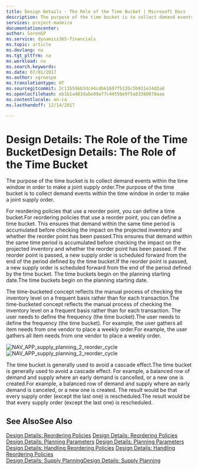 ```yaml
---
title: Design Details - The Role of the Time Bucket | Microsoft Docs
description: The purpose of the time bucket is to collect demand events within the time window in order to make a joint supply order.
services: project-madeira
documentationcenter: 
author: SorenGP
ms.service: dynamics365-financials
ms.topic: article
ms.devlang: na
ms.tgt_pltfrm: na
ms.workload: na
ms.search.keywords: 
ms.date: 07/01/2017
ms.author: sgroespe
ms.translationtype: HT
ms.sourcegitcommit: 2c13559bb3dc44cdb61697f5135c5b931e34d2a8
ms.openlocfilehash: eb1b1a401dabe09a77c44558e9f5a83388078aaa
ms.contentlocale: en-ca
ms.lasthandoff: 12/14/2017

---
```

# <a name="design-details-the-role-of-the-time-bucket"></a><span data-ttu-id="c47a1-103">Design Details: The Role of the Time Bucket</span><span class="sxs-lookup"><span data-stu-id="c47a1-103">Design Details: The Role of the Time Bucket</span></span>
<span data-ttu-id="c47a1-104">The purpose of the time bucket is to collect demand events within the time window in order to make a joint supply order.</span><span class="sxs-lookup"><span data-stu-id="c47a1-104">The purpose of the time bucket is to collect demand events within the time window in order to make a joint supply order.</span></span>  
  
 <span data-ttu-id="c47a1-105">For reordering policies that use a reorder point, you can define a time bucket.</span><span class="sxs-lookup"><span data-stu-id="c47a1-105">For reordering policies that use a reorder point, you can define a time bucket.</span></span> <span data-ttu-id="c47a1-106">This ensures that demand within the same time period is accumulated before checking the impact on the projected inventory and whether the reorder point has been passed.</span><span class="sxs-lookup"><span data-stu-id="c47a1-106">This ensures that demand within the same time period is accumulated before checking the impact on the projected inventory and whether the reorder point has been passed.</span></span> <span data-ttu-id="c47a1-107">If the reorder point is passed, a new supply order is scheduled forward from the end of the period defined by the time bucket.</span><span class="sxs-lookup"><span data-stu-id="c47a1-107">If the reorder point is passed, a new supply order is scheduled forward from the end of the period defined by the time bucket.</span></span> <span data-ttu-id="c47a1-108">The time buckets begin on the planning starting date.</span><span class="sxs-lookup"><span data-stu-id="c47a1-108">The time buckets begin on the planning starting date.</span></span>  
  
 <span data-ttu-id="c47a1-109">The time-bucketed concept reflects the manual process of checking the inventory level on a frequent basis rather than for each transaction.</span><span class="sxs-lookup"><span data-stu-id="c47a1-109">The time-bucketed concept reflects the manual process of checking the inventory level on a frequent basis rather than for each transaction.</span></span> <span data-ttu-id="c47a1-110">The user needs to define the frequency (the time bucket).</span><span class="sxs-lookup"><span data-stu-id="c47a1-110">The user needs to define the frequency (the time bucket).</span></span> <span data-ttu-id="c47a1-111">For example, the user gathers all item needs from one vendor to place a weekly order.</span><span class="sxs-lookup"><span data-stu-id="c47a1-111">For example, the user gathers all item needs from one vendor to place a weekly order.</span></span>  
  
 <span data-ttu-id="c47a1-112">![](media/nav_app_supply_planning_2_reorder_cycle.png "NAV_APP_supply_planning_2_reorder_cycle")</span><span class="sxs-lookup"><span data-stu-id="c47a1-112">![](media/nav_app_supply_planning_2_reorder_cycle.png "NAV_APP_supply_planning_2_reorder_cycle")</span></span>  
  
 <span data-ttu-id="c47a1-113">The time bucket is generally used to avoid a cascade effect.</span><span class="sxs-lookup"><span data-stu-id="c47a1-113">The time bucket is generally used to avoid a cascade effect.</span></span> <span data-ttu-id="c47a1-114">For example, a balanced row of demand and supply where an early demand is cancelled, or a new one is created.</span><span class="sxs-lookup"><span data-stu-id="c47a1-114">For example, a balanced row of demand and supply where an early demand is canceled, or a new one is created.</span></span> <span data-ttu-id="c47a1-115">The result would be that every supply order (except the last one) is rescheduled.</span><span class="sxs-lookup"><span data-stu-id="c47a1-115">The result would be that every supply order (except the last one) is rescheduled.</span></span>  
  
## <a name="see-also"></a><span data-ttu-id="c47a1-116">See Also</span><span class="sxs-lookup"><span data-stu-id="c47a1-116">See Also</span></span>  
 <span data-ttu-id="c47a1-117">[Design Details: Reordering Policies](design-details-reordering-policies.md) </span><span class="sxs-lookup"><span data-stu-id="c47a1-117">[Design Details: Reordering Policies](design-details-reordering-policies.md) </span></span>  
 <span data-ttu-id="c47a1-118">[Design Details: Planning Parameters](design-details-planning-parameters.md) </span><span class="sxs-lookup"><span data-stu-id="c47a1-118">[Design Details: Planning Parameters](design-details-planning-parameters.md) </span></span>  
 <span data-ttu-id="c47a1-119">[Design Details: Handling Reordering Policies](design-details-handling-reordering-policies.md) </span><span class="sxs-lookup"><span data-stu-id="c47a1-119">[Design Details: Handling Reordering Policies](design-details-handling-reordering-policies.md) </span></span>  
 [<span data-ttu-id="c47a1-120">Design Details: Supply Planning</span><span class="sxs-lookup"><span data-stu-id="c47a1-120">Design Details: Supply Planning</span></span>](design-details-supply-planning.md)
